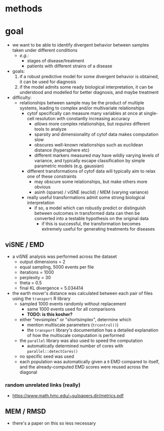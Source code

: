 methods
=======

# goal
- we want to be able to identify divergent behavior between samples taken under different conditions
    - *e.g.:*
        - stages of disease/treatment
        - patients with different strains of a disease
- goals:
    1. if a robust predictive model for some divergent behavior is obtained, it can be used for diagnosis
    2. if the model admits some ready biological interpretation, it can be understood and modelled for better diagnosis, and maybe treatment
- difficulty:
    - relationships between sample may be the product of multiple systems, leading to complex and/or multivariate relationships
        - cytof specifically can measure many variables at once at single-cell resolution with constantly increasing accuracy
            - *allows* more complex relationships, but *requires* different tools to analyze
            - sparsity and dimensionality of cytof data makes computation slow
            - obscures well-known relationships such as euclidean distance (hypersphere etc)
            - different markers measured may have wildly varying levels of variance, and typically escape classification by simple parametric models (e.g. gaussian)
        - different transformations of cytof data will typically aim to relax one of these constraints
            - may obscure some relationships, but make others more obvious
            - asinh (sparse) / viSNE (euclid) / MEM (varying variance)
        - really useful transformations admit some strong biological interpretation
            - if so, a model which can robustly predict or distinguish between outcomes in transformed data can then be converted into a testable hypothesis on the original data
                - if this is successful, the transformation becomes extremely useful for generating treatments for diseases

## viSNE / EMD
- a viSNE analysis was performed across the dataset
    - output dimensions = 2
    - equal sampling, 5000 events per file
    - iterations = 1000
    - perplexity = 30
    - theta = 0.5
    - final KL divergence = 5.034414
- the earth mover's distance was calculated between each pair of files using the `transport` R library
    - sampled 1000 events randomly without replacement
        - same 1000 events used for all comparisons
        - **TODO: is this kosher?**
    - either "revsimplex" or "shortsimplex", determine which
        - mention multiscale parameters (`trcontrol()`)
        - the `transport` library's documentation has a detailed explanation of how the multiscale computation is performed
    - the `parallel` library was also used to speed the computation
        - automatically determined number of cores with `parallel::detectCores()`
    - no specific seed was used
    - each population was automatically given a `0` EMD compared to itself, and the already-computed EMD scores were reused across the diagonal


### random unrelated links (really)
- https://www.math.hmc.edu/~su/papers.dir/metrics.pdf

## MEM / RMSD
- there's a paper on this so less necessary

